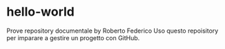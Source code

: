 # hello-world
Prove repository documentale by Roberto Federico
Uso questo repoisitory per imparare a gestire un progetto con GitHub.
